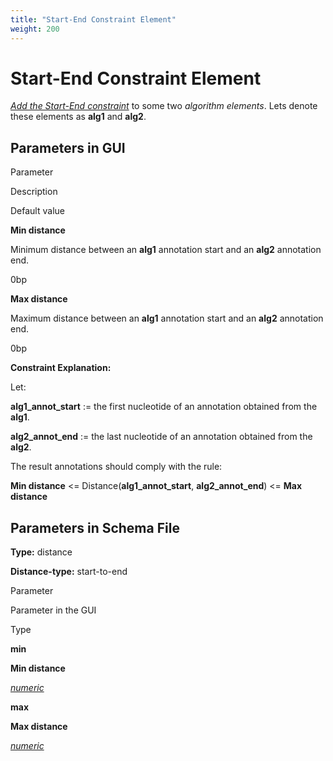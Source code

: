 ```yaml
---
title: "Start-End Constraint Element"
weight: 200
---
```



# Start-End Constraint Element

_[Add the Start-End constraint](adding-constraint-element.md)_ to some two _algorithm elements_. Lets denote these elements as **alg1** and **alg2**.

Parameters in GUI
-----------------

Parameter

Description

Default value

**Min distance**

Minimum distance between an **alg1** annotation start and an **alg2** annotation end.

0bp

**Max distance**

Maximum distance between an **alg1** annotation start and an **alg2** annotation end.

0bp

**Constraint Explanation:**

Let:

**alg1\_annot\_start** := the first nucleotide of an annotation obtained from the **alg1**.

**alg2\_annot\_end** := the last nucleotide of an annotation obtained from the **alg2**.

The result annotations should comply with the rule:

**Min distance** <= Distance(**alg1\_annot\_start**, **alg2\_annot\_end**) <= **Max distance**

Parameters in Schema File
-------------------------

**Type:** distance

**Distance-type:** start-to-end

Parameter

Parameter in the GUI

Type

**min**

**Min distance**

[_numeric_](http://ugene.unipro.ru/documentation/qd_manual/qd_schema_file_format/body/elt_description.html#term-query-numeric-parr)

**max**

**Max distance**

[_numeric_](http://ugene.unipro.ru/documentation/qd_manual/qd_schema_file_format/body/elt_description.html#term-query-numeric-parr)

